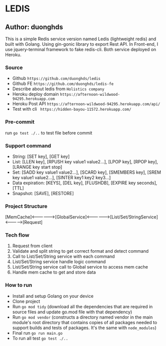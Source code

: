 # LEDIS
## Author: duonghds
This is a simple Redis service version named Ledis (lightweight redis)
and built with Golang. Using gin-gonic library to export Rest API.
In Front-end, I use jquery-terminal framework to fake redis-cli.
Both service deployed on Heroku.

### Source
- Github `https://github.com/duonghds/ledis`
- Github FE `https://github.com/duonghds/ledis-fe`
- Describe about ledis from `Holistics company`
- Heroku deploy domain `https://afternoon-wildwood-94295.herokuapp.com`
- Heroku Post API `https://afternoon-wildwood-94295.herokuapp.com/api/`
- Test with cli ` https://hidden-bayou-11572.herokuapp.com/`

### Pre-commit
run `go test ./..` to test file before commit            

### Support command
- String: [SET key], [GET key]
- List: [LLEN key], [RPUSH key value1 value2...], [LPOP key], [RPOP key], [LRANGE key start stop]
- Set: [SADD key value1 value2...], [SCARD key], [SMEMBERS key], [SREM key value1 value2...], [SINTER key1 key2 key3...]
- Data expiration: [KEYS], [DEL key], [FLUSHDB], [EXPIRE key seconds], [TTL]
- Snapshot: [SAVE], [RESTORE]

### Project Structure

[MemCache]<------>[GlobalService]<------>[List/Set/StringService]<----->[Request]

### Tech flow
1. Request from client
2. Validate and split string to get correct format and detect command
3. Call to List/Set/String service with each command
4. List/Set/String service handle logic command
5. List/Set/String service call to Global service to access mem cache
6. Handle mem cache to get and store data

### How to run
- Install and setup Golang on your device
- Clone project
- Run `go mod tidy` (download all the dependencies that are required in
source files and update go.mod file with that dependency)
- Run `go mod vendor` (constructs a directory named vendor in the main module's
root directory that contains copies of all packages needed to support builds
and tests of packages. It's the same with `node_modules`)
- Final run `go run main.go`
- To run all test `go test ./..`
